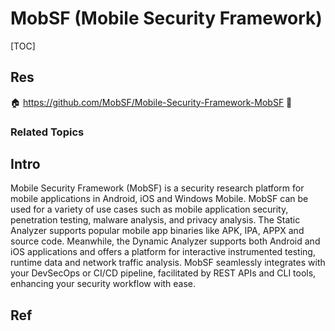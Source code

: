 # MobSF (Mobile Security Framework)

[TOC]



## Res
🏠 https://github.com/MobSF/Mobile-Security-Framework-MobSF
🚧 


### Related Topics



## Intro
Mobile Security Framework (MobSF) is a security research platform for mobile applications in Android, iOS and Windows Mobile. MobSF can be used for a variety of use cases such as mobile application security, penetration testing, malware analysis, and privacy analysis. The Static Analyzer supports popular mobile app binaries like APK, IPA, APPX and source code. Meanwhile, the Dynamic Analyzer supports both Android and iOS applications and offers a platform for interactive instrumented testing, runtime data and network traffic analysis. MobSF seamlessly integrates with your DevSecOps or CI/CD pipeline, facilitated by REST APIs and CLI tools, enhancing your security workflow with ease.



## Ref
